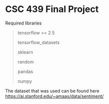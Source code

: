 <h1> CSC 439 Final Project </h1>

Required libraries
> tensorflow >= 2.5
> 
> tensorflow_datasets
> 
> sklearn
> 
> random
> 
> pandas
> 
> numpy

The dataset that was used can be found here https://ai.stanford.edu/~amaas/data/sentiment/
    
